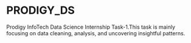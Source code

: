 # PRODIGY_DS
Prodigy InfoTech Data Science Internship Task-1.This task  is mainly focusing on data cleaning, analysis, and uncovering insightful patterns.
